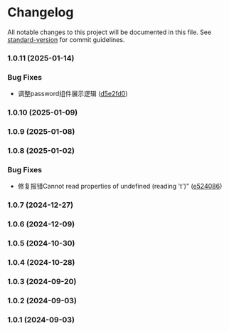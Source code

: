 # Changelog

All notable changes to this project will be documented in this file. See [standard-version](https://github.com/conventional-changelog/standard-version) for commit guidelines.

### 1.0.11 (2025-01-14)


### Bug Fixes

* 调整password组件展示逻辑 ([d5e2fd0](https://github.com/tenadolanter/tenado-ui/commit/d5e2fd03b19374d1750abd8a9147b95fc9f83b60))

### 1.0.10 (2025-01-09)

### 1.0.9 (2025-01-08)

### 1.0.8 (2025-01-02)


### Bug Fixes

* 修复报错Cannot read properties of undefined (reading 't')" ([e524086](https://github.com/tenadolanter/tenado-ui/commit/e52408610d72329429994bfc87ba398ec95e4c98))

### 1.0.7 (2024-12-27)

### 1.0.6 (2024-12-09)

### 1.0.5 (2024-10-30)

### 1.0.4 (2024-10-28)

### 1.0.3 (2024-09-20)

### 1.0.2 (2024-09-03)

### 1.0.1 (2024-09-03)
